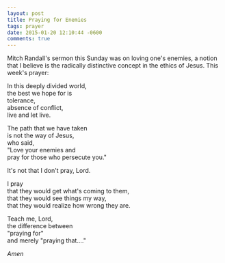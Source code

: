 ```yaml
---
layout: post
title: Praying for Enemies
tags: prayer
date: 2015-01-20 12:10:44 -0600
comments: true
---
```


Mitch Randall's sermon this Sunday was on loving one's enemies, a notion that I believe is the radically distinctive concept in the ethics of Jesus. This week's prayer:

In this deeply divided world,  
the best we hope for is  
tolerance,  
absence of conflict,  
live and let live. 

The path that we have taken  
is not the way of Jesus,  
who said,  
"Love your enemies and  
pray for those who persecute you."

It's not that I don't pray, Lord.

I pray  
that they would get what's coming to them,  
that they would see things my way,  
that they would realize how wrong they are.

Teach me, Lord,  
the difference between  
"praying for"  
and merely "praying that...."

*Amen*
